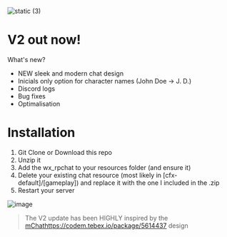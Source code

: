 ![static (3)](https://github.com/nwvh/wx_rpchat/assets/76164598/093cbc5b-9f40-427d-a1b3-521c57eadcfb)
# V2 out now!
What's new?
- NEW sleek and modern chat design
- Inicials only option for character names (John Doe -> J. D.)
- Discord logs
- Bug fixes
- Optimalisation
# Installation
1. Git Clone or Download this repo
2. Unzip it
3. Add the wx_rpchat to your resources folder (and ensure it)
4. Delete your existing chat resource (most likely in [cfx-default]/[gameplay]) and replace it with the one I included in the .zip
5. Restart your server


![image](https://github.com/nwvh/wx_rpchat/assets/76164598/2b9279b2-7b5e-4203-b15e-5ffe22935da9)

> The V2 update has been HIGHLY inspired by the [mChat](https://codem.tebex.io/package/5614437)https://codem.tebex.io/package/5614437 design

